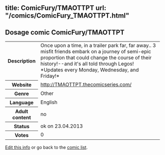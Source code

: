 title: ComicFury/TMAOTTPT
url: "/comics/ComicFury_TMAOTTPT.html"
---
Dosage comic ComicFury/TMAOTTPT
-----------------------------------------

<p id="msg"></p>
<script type="text/javascript">
if (window.location.search === '?edit_info_mail=sent_ok') {
  var elem = document.getElementById("msg");
  elem.innerHTML = 'Edited information sucessfully sent.';
  elem.className = 'ok';
}
</script>
<table class="comicinfo">
<tr>
<th>Description</th><td>Once upon a time, in a trailer park far, far away.. 3 misfit friends embark on a journey of semi-epic proportion that could change the course of their history!--and it's all told through Legos! *Updates every Monday, Wednesday, and Friday!*</td>
</tr>
<tr>
<th>Website</th><td><a href="http://TMAOTTPT.thecomicseries.com/">http://TMAOTTPT.thecomicseries.com/</a></td>
</tr>
<tr>
<th>Genre</th><td>Other</td>
</tr>
<tr>
<th>Language</th><td>English</td>
</tr>
<tr>
<th>Adult content</th><td>no</td>
</tr>
<tr>
<th>Status</th><td>ok on 23.04.2013</td>
</tr>
<tr>
<th>Votes</th><td>0</td>
</tr>
</table>

[Edit this info](ComicFury_TMAOTTPT_edit.html) or go back to the [comic list](../comic-index.html).
